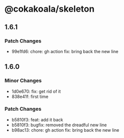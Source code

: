 # @cokakoala/skeleton

## 1.6.1

### Patch Changes

- 99e1fd6: chore: gh action
  fix: bring back the new line

## 1.6.0

### Minor Changes

- 1d0e670: fix: get rid of it
- 838e41f: first time

### Patch Changes

- b5810f3: feat: add it back
- b5810f3: bugfix: removed the dreadful new line
- b98ac13: chore: gh action
  fix: bring back the new line
